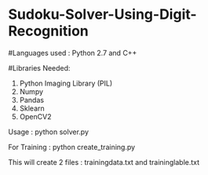 # Sudoku-Solver-Using-Digit-Recognition

#Languages used : 
Python 2.7 and C++

#Libraries Needed:
1) Python Imaging Library (PIL)
2) Numpy
3) Pandas
4) Sklearn
5) OpenCV2


Usage : python solver.py <image file>

For Training : python create_training.py

This will create 2 files : trainingdata.txt and traininglable.txt
